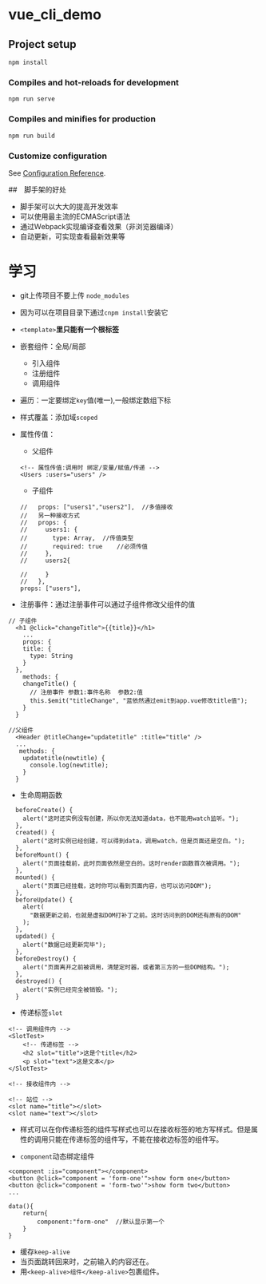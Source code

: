 # vue_cli_demo

## Project setup
```
npm install
```

### Compiles and hot-reloads for development
```
npm run serve
```

### Compiles and minifies for production
```
npm run build
```

### Customize configuration
See [Configuration Reference](https://cli.vuejs.org/config/).


##　脚手架的好处

- 脚手架可以大大的提高开发效率
- 可以使用最主流的ECMAScript语法
- 通过Ｗebpack实现编译查看效果（非浏览器编译）
- 自动更新，可实现查看最新效果等

# 学习
- git上传项目不要上传 `node_modules`

- 因为可以在项目目录下通过`cnpm install`安装它

- `<template>`**里只能有一个根标签**

- 嵌套组件：全局/局部
    - 引入组件
    - 注册组件
    - 调用组件
    
- 遍历：一定要绑定`key`值(唯一),一般绑定数组下标

- 样式覆盖：添加域`scoped`

- 属性传值：
    - 父组件
    ```vue
    <!-- 属性传值:调用时 绑定/变量/赋值/传递 -->
    <Users :users="users" />
    ```
    - 子组件
    ```vue
    //   props: ["users1","users2"],  //多值接收
    //   另一种接收方式
    //   props: {
    //     users1: {
    //       type: Array,  //传值类型
    //       required: true    //必须传值
    //     },
    //     users2{

    //     }
    //   },
    props: ["users"],
    ```
    
- 注册事件：通过注册事件可以通过子组件修改父组件的值
```vue
// 子组件
  <h1 @click="changeTitle">{{title}}</h1>
    ...
    props: {
    title: {
      type: String
    }
  },
    methods: {
    changeTitle() {
      // 注册事件 参数1:事件名称  参数2:值
      this.$emit("titleChange", "蓝依然通过emit到app.vue修改title值");
    }
  }

//父组件  
  <Header @titleChange="updatetitle" :title="title" />
  ...
   methods: {
    updatetitle(newtitle) {
      console.log(newtitle);
    }
  }
```

- 生命周期函数
```vue
  beforeCreate() {
    alert("这时还实例没有创建，所以你无法知道data，也不能用watch监听。");
  },
  created() {
    alert("这时实例已经创建，可以得到data，调用watch，但是页面还是空白。");
  },
  beforeMount() {
    alert("页面挂载前，此时页面依然是空白的。这时render函数首次被调用。");
  },
  mounted() {
    alert("页面已经挂载，这时你可以看到页面内容，也可以访问DOM");
  },
  beforeUpdate() {
    alert(
      "数据更新之前，也就是虚拟DOM打补丁之前。这时访问到的DOM还有原有的DOM"
    );
  },
  updated() {
    alert("数据已经更新完毕");
  },
  beforeDestroy() {
    alert("页面离开之前被调用，清楚定时器，或者第三方的一些DOM结构。");
  },
  destroyed() {
    alert("实例已经完全被销毁。");
  }
```
- 传递标签`slot`
```vue
<!-- 调用组件内 -->
<SlotTest>
    <!-- 传递标签 -->
    <h2 slot="title">这是个title</h2>
    <p slot="text">这是文本</p>
</SlotTest>

<!-- 接收组件内 -->

<!-- 站位 -->
<slot name="title"></slot>
<slot name="text"></slot>
```
- 样式可以在你传递标签的组件写样式也可以在接收标签的地方写样式。但是属性的调用只能在传递标签的组件写，不能在接收边标签的组件写。

- `component`动态绑定组件
```vue
<component :is="component"></component>
<button @click="component = 'form-one'">show form one</button>
<button @click="component = 'form-two'">show form two</button>
...

data(){
    return{
        component:"form-one"  //默认显示第一个
    }
}
```

- 缓存`keep-alive`
- 当页面跳转回来时，之前输入的内容还在。
- 用`<keep-alive>组件</keep-alive>`包裹组件。
